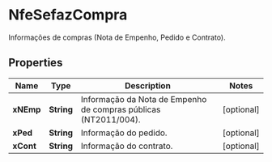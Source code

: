 

# NfeSefazCompra

Informações de compras  (Nota de Empenho, Pedido e Contrato).

## Properties

| Name | Type | Description | Notes |
|------------ | ------------- | ------------- | -------------|
|**xNEmp** | **String** | Informação da Nota de Empenho de compras públicas (NT2011/004). |  [optional] |
|**xPed** | **String** | Informação do pedido. |  [optional] |
|**xCont** | **String** | Informação do contrato. |  [optional] |



